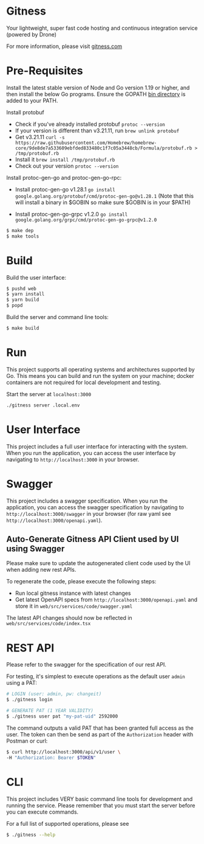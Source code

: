 # Gitness
Your lightweight, super fast code hosting and continuous integration service (powered by Drone)

For more information, please visit [gitness.com](https://gitness.com/)

# Pre-Requisites

Install the latest stable version of Node and Go version 1.19 or higher, and then install the below Go programs. Ensure the GOPATH [bin directory](https://go.dev/doc/gopath_code#GOPATH) is added to your PATH.

Install protobuf
- Check if you've already installed protobuf ```protoc --version```
- If your version is different than v3.21.11, run ```brew unlink protobuf```
- Get v3.21.11 ```curl -s https://raw.githubusercontent.com/Homebrew/homebrew-core/9de8de7a533609ebfded833480c1f7c05a3448cb/Formula/protobuf.rb > /tmp/protobuf.rb```
- Install it ```brew install /tmp/protobuf.rb```
- Check out your version ```protoc --version```

Install protoc-gen-go and protoc-gen-go-rpc:

- Install protoc-gen-go v1.28.1 ```go install google.golang.org/protobuf/cmd/protoc-gen-go@v1.28.1```
(Note that this will install a binary in $GOBIN so make sure $GOBIN is in your $PATH)

- Install protoc-gen-go-grpc v1.2.0 ```go install google.golang.org/grpc/cmd/protoc-gen-go-grpc@v1.2.0```

```bash
$ make dep
$ make tools
```

# Build

Build the user interface:

```bash
$ pushd web
$ yarn install
$ yarn build
$ popd
```

Build the server and command line tools:

```bash
$ make build
```

# Run

This project supports all operating systems and architectures supported by Go.  This means you can build and run the system on your machine; docker containers are not required for local development and testing.

Start the server at `localhost:3000`

```bash
./gitness server .local.env
```

# User Interface

This project includes a full user interface for interacting with the system. When you run the application, you can access the user interface by navigating to `http://localhost:3000` in your browser.

# Swagger

This project includes a swagger specification. When you run the application, you can access the swagger specification by navigating to `http://localhost:3000/swagger` in your browser (for raw yaml see `http://localhost:3000/openapi.yaml`).


## Auto-Generate Gitness API Client used by UI using Swagger
Please make sure to update the autogenerated client code used by the UI when adding new rest APIs.

To regenerate the code, please execute the following steps:
- Run local gitness instance with latest changes
- Get latest OpenAPI specs from `http://localhost:3000/openapi.yaml` and store it in `web/src/services/code/swagger.yaml`

The latest API changes should now be reflected in `web/src/services/code/index.tsx`

# REST API
Please refer to the swagger for the specification of our rest API.

For testing, it's simplest to execute operations as the default user `admin` using a PAT:
```bash
# LOGIN (user: admin, pw: changeit)
$ ./gitness login

# GENERATE PAT (1 YEAR VALIDITY)
$ ./gitness user pat "my-pat-uid" 2592000
```

The command outputs a valid PAT that has been granted full access as the user.
The token can then be send as part of the `Authorization` header with Postman or curl:

```bash
$ curl http://localhost:3000/api/v1/user \
-H "Authorization: Bearer $TOKEN"
```


# CLI
This project includes VERY basic command line tools for development and running the service. Please remember that you must start the server before you can execute commands.

For a full list of supported operations, please see
```bash
$ ./gitness --help
```